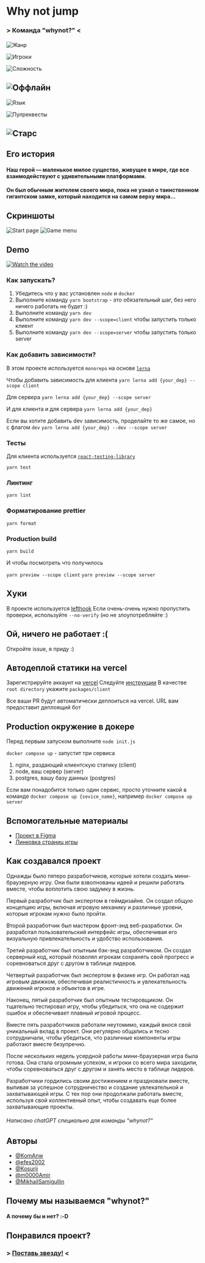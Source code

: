 # Why not jump
###  > Команда "whynot?" <
####  
![Жанр](https://img.shields.io/badge/%D0%96%D0%B0%D0%BD%D1%80%20%D0%B8%D0%B3%D1%80%D1%8B-%D0%9F%D0%BB%D0%B0%D1%82%D1%84%D0%BE%D1%80%D0%BC%D0%B5%D1%80-green?style=for-the-badge&logo=appveyor)

![Игроки](https://img.shields.io/badge/%D0%9A%D0%BE%D0%BB%D0%B8%D1%87%D0%B5%D1%81%D1%82%D0%B2%D0%BE%20%D0%B8%D0%B3%D1%80%D0%BE%D0%BA%D0%BE%D0%B2-%D0%9E%D0%B4%D0%B8%D0%BD-green?style=for-the-badge&logo=appveyor)

![Сложность](https://img.shields.io/badge/%D0%A1%D0%BB%D0%BE%D0%B6%D0%BD%D0%BE%D1%81%D1%82%D1%8C-%D0%A1%D1%80%D0%B5%D0%B4%D0%BD%D1%8F%D1%8F-orange?style=for-the-badge&logo=appveyor)

![Оффлайн](https://img.shields.io/badge/Offline-Да-blue?style=for-the-badge&logo=appveyor)
--------
![Язык](https://img.shields.io/github/languages/top/KomAnw/whynot?style=for-the-badge&logo=appveyor)

![Пулреквесты](https://img.shields.io/github/issues-pr-closed-raw/KomAnw/whynot?style=for-the-badge&logo=appveyor)

![Старс](https://img.shields.io/github/stars/KomAnw/whynot?style=social)
----------------

## Его история
#### Наш герой — маленькое милое существо, живущее в мире, где все взаимодействуют с удивительными платформами. 
#### Он был обычным жителем своего мира, пока не узнал о таинственном гигантском замке, который находится на самом верху мира...

## Скриншоты
![Start page](https://i.postimg.cc/LgZYnqBj/Screenshot-from-2023-02-27-13-40-27.png)
![Game menu](https://i.postimg.cc/dk3TcNhH/Screenshot-from-2023-02-27-13-41-37.png)

## Demo
[![Watch the video](https://i.postimg.cc/SQWwss9X/Screenshot-from-2023-02-27-13-55-02.png)](https://youtu.be/3EKMsZVjtaA)
### Как запускать?

1. Убедитесь что у вас установлен `node` и `docker`
2. Выполните команду `yarn bootstrap` - это обязательный шаг, без него ничего работать не будет :)
3. Выполните команду `yarn dev`
3. Выполните команду `yarn dev --scope=client` чтобы запустить только клиент
4. Выполните команду `yarn dev --scope=server` чтобы запустить только server


### Как добавить зависимости?
В этом проекте используется `monorepo` на основе [`lerna`](https://github.com/lerna/lerna)

Чтобы добавить зависимость для клиента 
```yarn lerna add {your_dep} --scope client```

Для сервера
```yarn lerna add {your_dep} --scope server```

И для клиента и для сервера
```yarn lerna add {your_dep}```


Если вы хотите добавить dev зависимость, проделайте то же самое, но с флагом `dev`
```yarn lerna add {your_dep} --dev --scope server```


### Тесты

Для клиента используется [`react-testing-library`](https://testing-library.com/docs/react-testing-library/intro/)

```yarn test```

### Линтинг

```yarn lint```

### Форматирование prettier

```yarn format```

### Production build

```yarn build```

И чтобы посмотреть что получилось


`yarn preview --scope client`
`yarn preview --scope server`

## Хуки
В проекте используется [lefthook](https://github.com/evilmartians/lefthook)
Если очень-очень нужно пропустить проверки, используйте `--no-verify` (но не злоупотребляйте :)

## Ой, ничего не работает :(

Откройте issue, я приду :)

## Автодеплой статики на vercel
Зарегистрируйте аккаунт на [vercel](https://vercel.com/)
Следуйте [инструкции](https://vitejs.dev/guide/static-deploy.html#vercel-for-git)
В качестве `root directory` укажите `packages/client`

Все ваши PR будут автоматически деплоиться на vercel. URL вам предоставит деплоящий бот

## Production окружение в докере
Перед первым запуском выполните `node init.js`


`docker compose up` - запустит три сервиса
1. nginx, раздающий клиентскую статику (client)
2. node, ваш сервер (server)
3. postgres, вашу базу данных (postgres)

Если вам понадобится только один сервис, просто уточните какой в команде
`docker compose up {sevice_name}`, например `docker compose up server`
 
## Вспомогательные материалы
- [Проект в Figma](https://www.figma.com/file/qufzePhfdMeFfO7b92dHAZ/Game?node-id=0%3A1&t=wJEZXp78TQ96NCbv-0)  
- [Линковка страниц игры](https://www.figma.com/file/sGcJQ8snD3ds0yy7WZDoFt/%D0%9B%D0%B8%D0%BD%D0%BA%D0%BE%D0%B2%D0%BA%D0%B0-%D1%81%D0%B0%D0%B9%D1%82%D0%B0-%D0%B8%D0%B3%D1%80%D1%8B)  

## Как создавался проект
Однажды было пятеро разработчиков, которые хотели создать мини-браузерную игру. Они были взволнованы идеей и решили работать вместе, чтобы воплотить свою задумку в жизнь.

Первый разработчик был экспертом в геймдизайне. Он создал общую концепцию игры, включая игровую механику и различные уровни, которые игрокам нужно было пройти.

Второй разработчик был мастером фронт-энд веб-разработки. Он разработал пользовательский интерфейс игры, обеспечивая его визуальную привлекательность и удобство использования.

Третий разработчик был опытным бэк-энд разработчиком. Он создал серверный код, который позволял игрокам сохранять свой прогресс и соревноваться друг с другом в таблице лидеров.

Четвертый разработчик был экспертом в физике игр. Он работал над игровым движком, обеспечивая реалистичность и увлекательность движений игроков и объектов в игре.

Наконец, пятый разработчик был опытным тестировщиком. Он тщательно тестировал игру, чтобы убедиться, что она не содержит ошибок и обеспечивает плавный игровой процесс.

Вместе пять разработчиков работали неутомимо, каждый внося свой уникальный вклад в проект. Они регулярно общались и тесно сотрудничали, чтобы убедиться, что различные компоненты игры работают вместе безупречно.

После нескольких недель усердной работы мини-браузерная игра была готова. Она стала огромным успехом, и игроки со всего мира заходили, чтобы соревноваться друг с другом и занять место в таблице лидеров.

Разработчики гордились своим достижением и праздновали вместе, выпивая за успешное сотрудничество и создание увлекательной и захватывающей игры. С тех пор они продолжали работать вместе, используя свой коллективный опыт, чтобы создавать еще более захватывающие проекты.
###### Написано chatGPT специально для команды "whynot?"
 
## Авторы
- [@KomAnw](https://github.com/KomAnw) 
- [@efes2002](https://github.com/efes2002)  
- [@Kosurij](https://github.com/Kosurij)  
- [@m0000Amir](https://github.com/m0000Amir)  
- [@MikhailSamigullin](https://github.com/MikhailSamigullin)  

 ##  Почему мы называемся "whynot?"
#### А почему бы и нет? **:-D**

## Понравился проект?

### > [ Поставь звезду!](https://github.com/KomAnw/whynot)  <

